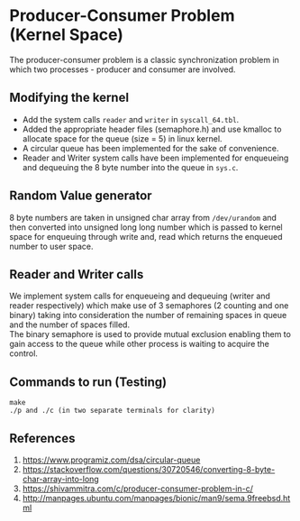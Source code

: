 # Producer-Consumer Problem (Kernel Space)
The producer-consumer problem is a classic synchronization problem in which two processes - producer and consumer are involved.

## Modifying the kernel
* Add the system calls ```reader``` and ```writer``` in ```syscall_64.tbl```.
* Added the appropriate header files (semaphore.h) and use kmalloc to allocate space for the queue (size = 5) in linux kernel.
* A circular queue has been implemented for the sake of convenience.
* Reader and Writer system calls have been implemented for enqueueing and dequeuing the 8 byte number into the queue in ```sys.c```.

## Random Value generator
8 byte numbers are taken in unsigned char array from ```/dev/urandom``` and then converted into unsigned long long number which is passed to kernel space for enqueuing through write and, read which returns the enqueued number to user space.

## Reader and Writer calls
We implement system calls for enqueueing and dequeuing (writer and reader respectively) which make use of 3 semaphores (2 counting and one binary) taking into consideration the number of remaining spaces in queue and the number of spaces filled. <br>
The binary semaphore is used to provide mutual exclusion enabling them to gain access to the queue while other process is waiting to acquire the control.

## Commands to run (Testing)

    make
    ./p and ./c (in two separate terminals for clarity)

## References
1. https://www.programiz.com/dsa/circular-queue
2. https://stackoverflow.com/questions/30720546/converting-8-byte-char-array-into-long
3. https://shivammitra.com/c/producer-consumer-problem-in-c/
4. http://manpages.ubuntu.com/manpages/bionic/man9/sema.9freebsd.html
